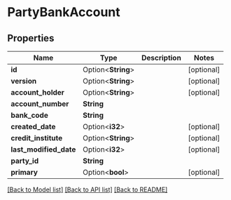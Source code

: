 # PartyBankAccount

## Properties

Name | Type | Description | Notes
------------ | ------------- | ------------- | -------------
**id** | Option<**String**> |  | [optional]
**version** | Option<**String**> |  | [optional]
**account_holder** | Option<**String**> |  | [optional]
**account_number** | **String** |  | 
**bank_code** | **String** |  | 
**created_date** | Option<**i32**> |  | [optional]
**credit_institute** | Option<**String**> |  | [optional]
**last_modified_date** | Option<**i32**> |  | [optional]
**party_id** | **String** |  | 
**primary** | Option<**bool**> |  | [optional]

[[Back to Model list]](../README.md#documentation-for-models) [[Back to API list]](../README.md#documentation-for-api-endpoints) [[Back to README]](../README.md)


